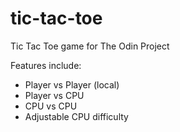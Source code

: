 # tic-tac-toe

Tic Tac Toe game for The Odin Project

Features include:
- Player vs Player (local)
- Player vs CPU
- CPU vs CPU
- Adjustable CPU difficulty